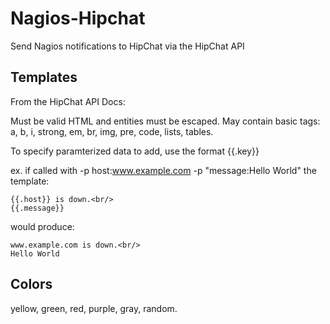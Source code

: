 # Nagios-Hipchat

Send Nagios notifications to HipChat via the HipChat API


## Templates

From the HipChat API Docs:

Must be valid HTML and entities must be escaped. May contain basic tags: a, b, i, strong, em, br, img, pre, code, lists, tables.

To specify paramterized data to add, use the format {{.key}}

ex. if called with -p host:www.example.com -p "message:Hello World" the template:

    {{.host}} is down.<br/>
    {{.message}}

would produce:

    www.example.com is down.<br/>
    Hello World

## Colors

yellow, green, red, purple, gray, random.
